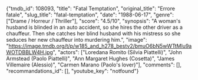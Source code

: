 {"tmdb_id": 108093, "title": "Fatal Temptation", "original_title": "Errore fatale", "slug_title": "fatal-temptation", "date": "1988-06-17", "genre": ["Drame / Horreur / Thriller"], "score": "4.5/10", "synopsis": "A woman's husband is blinded in an auto accident, so she hires the other driver as a chauffeur. Then she catches her blind husband with his mistress so she seduces her new chauffeur into murdering him.", "image": "https://image.tmdb.org/t/p/w185_and_h278_bestv2/bmuO6bN5wWTtMlu9aWOTDBBLW4H.jpg", "actors": ["Loredana Romito (Silvia Piattelli)", "John Armstead (Paolo Piattelli)", "Ann Margaret Hughes (Cosetta)", "James Villemaire (Alessio)", "Carmen Marano (Paolo's lover)"], "comments": [], "recommandations_id": [], "youtube_key": "notfound"}
